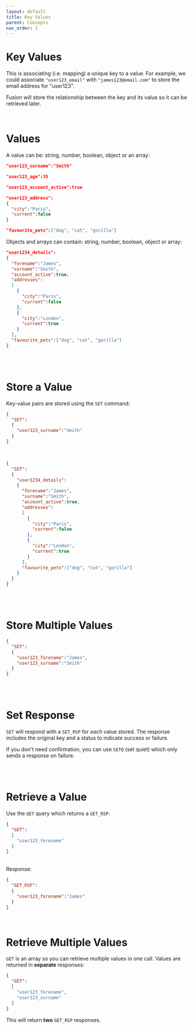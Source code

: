 ```yaml
---
layout: default
title: Key Values
parent: Concepts
nav_order: 1
---
```


# Key Values
This is associating (i.e. mapping) a unique key to a value. For example, we could associate `"user123_email"` with `"james123@email.com"` to store the email address for "user123".


Fusion will store the relationship between the key and its value so it can be retrieved later.

<br/>

# Values
A value can be: string, number, boolean, object or an array:

```json
"user123_surname":"Smith"
```

```json
"user123_age":35
```

```json
"user123_account_active":true
```


```json
"user123_address":
{
  "city":"Paris",
  "current":false
}
```

```json
"favourite_pets":["dog", "cat", "gorilla"]
```

Objects and arrays can contain: string, number, boolean, object or array:

```json
"user1234_details":
{
  "forename":"James",
  "surname":"Smith",
  "account_active":true,
  "addresses":
  [
    {
      "city":"Paris",
      "current":false
    },
    {
      "city":"London",
      "current":true
    }    
  ],
  "favourite_pets":["dog", "cat", "gorilla"]
}
```
<br/><br/>


# Store a Value
Key-value pairs are stored using the `SET` command:

```json
{
  "SET":
  {
    "user123_surname":"Smith"
  }
}
```
<br/>

```json
{
  "SET":
  {
    "user1234_details":
    {
      "forename":"James",
      "surname":"Smith",
      "account_active":true,
      "addresses":
      [
        {
          "city":"Paris",
          "current":false
        },
        {
          "city":"London",
          "current":true
        }    
      ],
      "favourite_pets":["dog", "cat", "gorilla"]
    }
  }
}
```

<br/><br/>

# Store Multiple Values

```json
{
  "SET":
  {
    "user123_forename":"James",
    "user123_surname":"Smith"
  }
}
```

<br/><br/>

# Set Response

`SET` will respond with a `SET_RSP` for *each* value stored. The response includes the original key and a status to indicate success or failure. 

If you don't need confirmation, you can use `SETQ` (set quiet) which only sends a response on failure.


<br/><br/>

# Retrieve a Value
Use the `GET` query which returns a `GET_RSP`:

```json
{
  "GET":
  [
    "user123_forename"
  ]
}
```

<br/>
Response:

```json
{
  "GET_RSP":
  {
    "user123_forename":"James"
  }
}
```

<br/>

# Retrieve Multiple Values
`GET` is an array so you can retrieve multiple values in one call. Values are returned in **separate** responses:

```json
{
  "GET":
  [
    "user123_forename",
    "user123_surname"
  ]
}
```

This will return **two** `GET_RSP` responses.